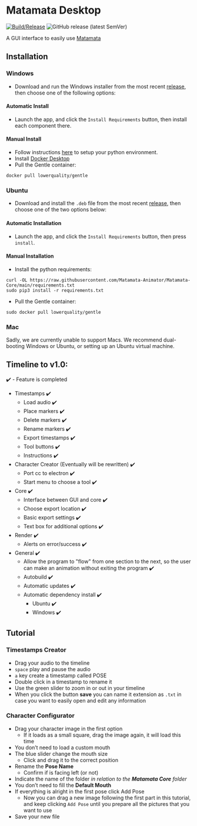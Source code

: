 # Matamata Desktop

[![Build/Release](https://github.com/Matamata-Animator/Desktop/actions/workflows/build.yml/badge.svg)](https://github.com/Matamata-Animator/Desktop/actions/workflows/build.yml) ![GitHub release (latest SemVer)](https://img.shields.io/github/v/release/Matamata-Animator/Desktop?label=Curerent%20Version&style=flat-square)

A GUI interface to easily use [Matamata](https://github.com/Matamata-Animator/Matamata)

## Installation

### Windows

- Download and run the Windows installer from the most recent [release](https://github.com/Matamata-Animator/Desktop/releases), then choose one of the following options:

#### Automatic Install

- Launch the app, and click the `Install Requirements` button, then install each component there.

#### Manual Install

- Follow instructions [here](https://github.com/Matamata-Animator/Matamata-Core/blob/main/Windows_Install_Instructions.md) to setup your python environment.
- Install [Docker Desktop](https://www.docker.com/get-started)
- Pull the Gentle container:

```
docker pull lowerquality/gentle
```

### Ubuntu

- Download and install the `.deb` file from the most recent [release](https://github.com/Matamata-Animator/Desktop/releases), then choose one of the two options below:

#### Automatic Installation

- Launch the app, and click the `Install Requirements` button, then press `install`.

#### Manual Installation

- Install the python requirements:

```shell
curl -OL https://raw.githubusercontent.com/Matamata-Animator/Matamata-Core/main/requirements.txt
sudo pip3 install -r requirements.txt
```

- Pull the Gentle container:

```shell
sudo docker pull lowerquality/gentle
```

### Mac

Sadly, we are currently unable to support Macs. We recommend dual-booting Windows or Ubuntu, or setting up an Ubuntu virtual machine.

## Timeline to v1.0:

:heavy_check_mark: - Feature is completed

- Timestamps :heavy_check_mark:
  - Load audio :heavy_check_mark:
  - Place markers :heavy_check_mark:
  - Delete markers :heavy_check_mark:
  - Rename markers :heavy_check_mark:
  - Export timestamps :heavy_check_mark:
  - Tool buttons :heavy_check_mark:
  - Instructions :heavy_check_mark:
- Character Creator (Eventually will be rewritten) :heavy_check_mark:
  - Port cc to electron :heavy_check_mark:
  - Start menu to choose a tool :heavy_check_mark:
- Core :heavy_check_mark:
  - Interface between GUI and core :heavy_check_mark:
  - Choose export location :heavy_check_mark:
  - Basic export settings :heavy_check_mark:
  - Text box for additional options :heavy_check_mark:
- Render :heavy_check_mark:
  - Alerts on error/success :heavy_check_mark:
- General :heavy_check_mark:
  - Allow the program to "flow" from one section to the next, so the user can make an animation without exiting the program :heavy_check_mark:
  - Autobuild :heavy_check_mark:
  - Automatic updates :heavy_check_mark:
  - Automatic dependency install :heavy_check_mark:
    - Ubuntu :heavy_check_mark:
    - Windows :heavy_check_mark:

## Tutorial

### Timestamps Creator

- Drag your audio to the timeline
- `space` play and pause the audio
- `a` key create a timestamp called POSE
- Double click in a timestamp to rename it
- Use the green slider to zoom in or out in your timeline
- When you click the button **save** you can name it extension as `.txt` in case you want to easily open and edit any information

### Character Configurator

- Drag your character image in the first option
  - If it loads as a small square, drag the image again, it will load this time
- You don’t need to load a custom mouth
- The blue slider change the mouth size
  - Click and drag it to the correct position
- Rename the **Pose Name**
  - Confirm if is facing left (or not)
- Indicate the name of the folder _in relation to the **Matamata Core** folder_
- You don’t need to fill the **Default Mouth**
- If everything is alright in the first pose click Add Pose
  - Now you can drag a new image following the first part in this tutorial, and keep clicking `Add Pose` until you prepare all the pictures that you want to use
- Save your new file
